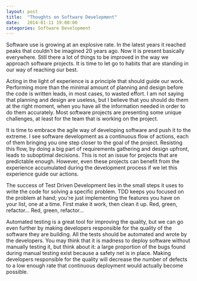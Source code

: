 ```yaml
---
layout: post
title:  "Thoughts on Software Development"
date:   2014-01-11 19:00:00
categories: Software Development
---
```

Software use is growing at an explosive rate. In the latest years it reached peaks that couldn't be imagined 20 years ago. Now it is present basically everywhere. 
Still there a lot of things to be improved in the way we approach software projects. It is time to let go to habits that are standing in our way of reaching our best.
<!--more-->

Acting in the light of experience is a principle that should guide our work. Performing more than the minimal amount of planning and design before the code is written leads, 
in most cases, to wasted effort. I am not saying that planning and design are useless, but I believe that you should do them at the right moment, when you have all the 
information needed in order to do them accurately. Most software projects are presenting some unique challenges, at least for the team that is working on the project.

It is time to embrace the agile way of developing software and push it to the extreme. I see software development as a continuous flow of actions, each of them bringing 
you one step closer to the goal of the project. Resisting this flow, by doing a big part of requirements gathering and design upfront, leads to suboptimal decisions. 
This is not an issue for projects that are predictable enough. However, even these projects can benefit from the experience accumulated during the development process 
if we let this experience guide our actions.

The success of Test Driven Development lies in the small steps it uses to write the code for solving a specific problem. TDD keeps you focused on the problem at hand; 
you're just implementing the features you have on your list, one at a time. First make it work, then clean it up. Red, green, refactor... Red, green, refactor...

Automated testing is a great tool for improving the quality, but we can go even further by making developers responsible for the quality of the software they are building. 
All the tests should be automated and wrote by the developers. You may think that it is madness to deploy software without manually testing it, but think about it: 
a large proportion of the bugs found during manual testing exist because a safety net is in place. Making developers responsible for the quality will decrease the 
number of defects to a low enough rate that continuous deployment would actually become possible.
